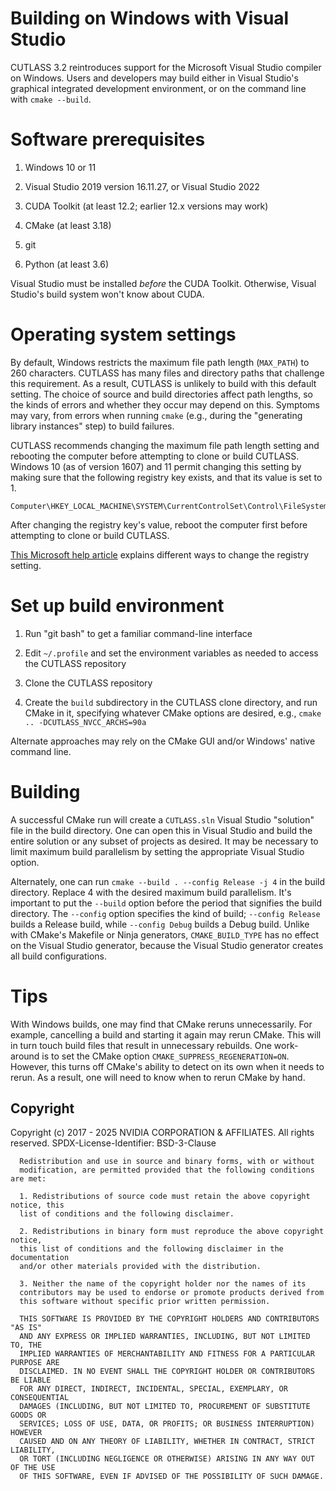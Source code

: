 # Building on Windows with Visual Studio

CUTLASS 3.2 reintroduces support for the Microsoft Visual Studio compiler on Windows.
Users and developers may build either
in Visual Studio's graphical integrated development environment,
or on the command line with `cmake --build`.

# Software prerequisites

1. Windows 10 or 11

2. Visual Studio 2019 version 16.11.27, or Visual Studio 2022

3. CUDA Toolkit (at least 12.2; earlier 12.x versions may work)

4. CMake (at least 3.18)

5. git

6. Python (at least 3.6)

Visual Studio must be installed *before* the CUDA Toolkit.
Otherwise, Visual Studio's build system won't know about CUDA.

# Operating system settings

By default, Windows restricts the maximum file path length (`MAX_PATH`) to 260 characters.
CUTLASS has many files and directory paths that challenge this requirement.
As a result, CUTLASS is unlikely to build with this default setting.
The choice of source and build directories affect path lengths,
so the kinds of errors and whether they occur may depend on this.
Symptoms may vary, from errors when running `cmake`
(e.g., during the "generating library instances" step) to build failures.

CUTLASS recommends changing the maximum file path length setting
and rebooting the computer before attempting to clone or build CUTLASS.
Windows 10 (as of version 1607) and 11 permit changing this setting
by making sure that the following registry key exists,
and that its value is set to 1.

```
Computer\HKEY_LOCAL_MACHINE\SYSTEM\CurrentControlSet\Control\FileSystem\LongPathsEnabled
```

After changing the registry key's value, reboot the computer first
before attempting to clone or build CUTLASS.

[This Microsoft help article](https://learn.microsoft.com/en-us/windows/win32/fileio/maximum-file-path-limitation?tabs=registry)
explains different ways to change the registry setting.

# Set up build environment

1. Run "git bash" to get a familiar command-line interface

2. Edit `~/.profile` and set the environment variables as needed to access the CUTLASS repository

3. Clone the CUTLASS repository

4. Create the `build` subdirectory in the CUTLASS clone directory, and run CMake in it,
    specifying whatever CMake options are desired, e.g.,
    `cmake .. -DCUTLASS_NVCC_ARCHS=90a`

Alternate approaches may rely on the CMake GUI and/or Windows' native command line.

# Building

A successful CMake run will create a `CUTLASS.sln` Visual Studio "solution" file in the build directory.
One can open this in Visual Studio and build the entire solution or any subset of projects as desired.
It may be necessary to limit maximum build parallelism by setting the appropriate Visual Studio option.

Alternately, one can run `cmake --build . --config Release -j 4` in the build directory.
Replace 4 with the desired maximum build parallelism.
It's important to put the `--build` option before the period that signifies the build directory.
The `--config` option specifies the kind of build;
`--config Release` builds a Release build, while `--config Debug` builds a Debug build.
Unlike with CMake's Makefile or Ninja generators,
`CMAKE_BUILD_TYPE` has no effect on the Visual Studio generator,
because the Visual Studio generator creates all build configurations.

# Tips

With Windows builds, one may find that CMake reruns unnecessarily.
For example, cancelling a build and starting it again may rerun CMake.
This will in turn touch build files that result in unnecessary rebuilds.
One work-around is to set the CMake option `CMAKE_SUPPRESS_REGENERATION=ON`.
However, this turns off CMake's ability to detect on its own when it needs to rerun.
As a result, one will need to know when to rerun CMake by hand.

## Copyright

Copyright (c) 2017 - 2025 NVIDIA CORPORATION & AFFILIATES. All rights reserved.
SPDX-License-Identifier: BSD-3-Clause

```
  Redistribution and use in source and binary forms, with or without
  modification, are permitted provided that the following conditions are met:

  1. Redistributions of source code must retain the above copyright notice, this
  list of conditions and the following disclaimer.

  2. Redistributions in binary form must reproduce the above copyright notice,
  this list of conditions and the following disclaimer in the documentation
  and/or other materials provided with the distribution.

  3. Neither the name of the copyright holder nor the names of its
  contributors may be used to endorse or promote products derived from
  this software without specific prior written permission.

  THIS SOFTWARE IS PROVIDED BY THE COPYRIGHT HOLDERS AND CONTRIBUTORS "AS IS"
  AND ANY EXPRESS OR IMPLIED WARRANTIES, INCLUDING, BUT NOT LIMITED TO, THE
  IMPLIED WARRANTIES OF MERCHANTABILITY AND FITNESS FOR A PARTICULAR PURPOSE ARE
  DISCLAIMED. IN NO EVENT SHALL THE COPYRIGHT HOLDER OR CONTRIBUTORS BE LIABLE
  FOR ANY DIRECT, INDIRECT, INCIDENTAL, SPECIAL, EXEMPLARY, OR CONSEQUENTIAL
  DAMAGES (INCLUDING, BUT NOT LIMITED TO, PROCUREMENT OF SUBSTITUTE GOODS OR
  SERVICES; LOSS OF USE, DATA, OR PROFITS; OR BUSINESS INTERRUPTION) HOWEVER
  CAUSED AND ON ANY THEORY OF LIABILITY, WHETHER IN CONTRACT, STRICT LIABILITY,
  OR TORT (INCLUDING NEGLIGENCE OR OTHERWISE) ARISING IN ANY WAY OUT OF THE USE
  OF THIS SOFTWARE, EVEN IF ADVISED OF THE POSSIBILITY OF SUCH DAMAGE.
```
